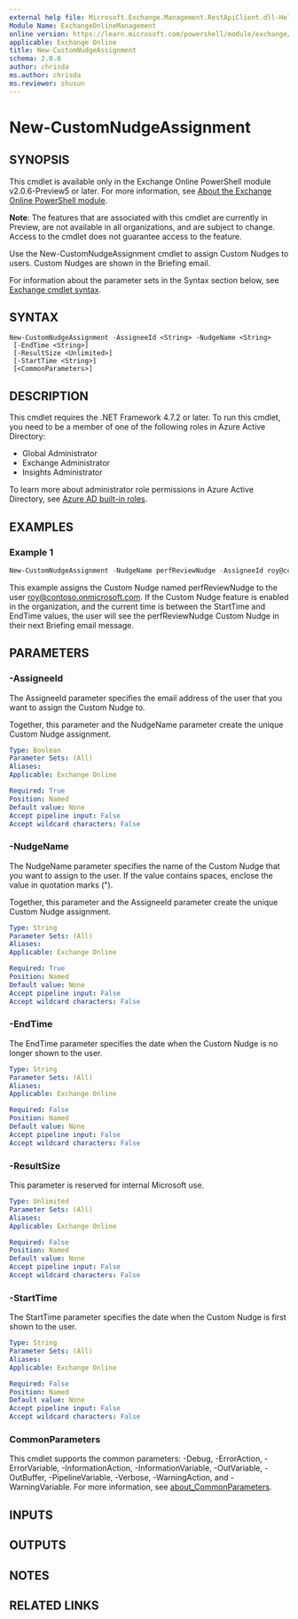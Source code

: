 ```yaml
---
external help file: Microsoft.Exchange.Management.RestApiClient.dll-Help.xml
Module Name: ExchangeOnlineManagement
online version: https://learn.microsoft.com/powershell/module/exchange/new-customnudgeassignment
applicable: Exchange Online
title: New-CustomNudgeAssignment
schema: 2.0.0
author: chrisda
ms.author: chrisda
ms.reviewer: shusun
---
```


# New-CustomNudgeAssignment

## SYNOPSIS
This cmdlet is available only in the Exchange Online PowerShell module v2.0.6-Preview5 or later. For more information, see [About the Exchange Online PowerShell module](https://aka.ms/exov3-module).

**Note**: The features that are associated with this cmdlet are currently in Preview, are not available in all organizations, and are subject to change. Access to the cmdlet does not guarantee access to the feature.

Use the New-CustomNudgeAssignment cmdlet to assign Custom Nudges to users. Custom Nudges are shown in the Briefing email.

For information about the parameter sets in the Syntax section below, see [Exchange cmdlet syntax](https://learn.microsoft.com/powershell/exchange/exchange-cmdlet-syntax).

## SYNTAX

```
New-CustomNudgeAssignment -AssigneeId <String> -NudgeName <String>
 [-EndTime <String>]
 [-ResultSize <Unlimited>]
 [-StartTime <String>]
 [<CommonParameters>]
```

## DESCRIPTION
This cmdlet requires the .NET Framework 4.7.2 or later. To run this cmdlet, you need to be a member of one of the following roles in Azure Active Directory:

- Global Administrator
- Exchange Administrator
- Insights Administrator

To learn more about administrator role permissions in Azure Active Directory, see [Azure AD built-in roles](https://learn.microsoft.com/azure/active-directory/roles/permissions-reference).

## EXAMPLES

### Example 1
```powershell
New-CustomNudgeAssignment -NudgeName perfReviewNudge -AssigneeId roy@contoso.onmicrosoft.com -StartTime 2/2/2022 -EndTime 2/10/2022
```

This example assigns the Custom Nudge named perfReviewNudge to the user roy@contoso.onmicrosoft.com. If the Custom Nudge feature is enabled in the organization, and the current time is between the StartTime and EndTime values, the user will see the perfReviewNudge Custom Nudge in their next Briefing email message.

## PARAMETERS

### -AssigneeId
The AssigneeId parameter specifies the email address of the user that you want to assign the Custom Nudge to.

Together, this parameter and the NudgeName parameter create the unique Custom Nudge assignment.

```yaml
Type: Boolean
Parameter Sets: (All)
Aliases:
Applicable: Exchange Online

Required: True
Position: Named
Default value: None
Accept pipeline input: False
Accept wildcard characters: False
```

### -NudgeName
The NudgeName parameter specifies the name of the Custom Nudge that you want to assign to the user. If the value contains spaces, enclose the value in quotation marks (").

Together, this parameter and the AssigneeId parameter create the unique Custom Nudge assignment.

```yaml
Type: String
Parameter Sets: (All)
Aliases:
Applicable: Exchange Online

Required: True
Position: Named
Default value: None
Accept pipeline input: False
Accept wildcard characters: False
```

### -EndTime
The EndTime parameter specifies the date when the Custom Nudge is no longer shown to the user.

```yaml
Type: String
Parameter Sets: (All)
Aliases:
Applicable: Exchange Online

Required: False
Position: Named
Default value: None
Accept pipeline input: False
Accept wildcard characters: False
```

### -ResultSize
This parameter is reserved for internal Microsoft use.

```yaml
Type: Unlimited
Parameter Sets: (All)
Aliases:
Applicable: Exchange Online

Required: False
Position: Named
Default value: None
Accept pipeline input: False
Accept wildcard characters: False
```

### -StartTime
The StartTime parameter specifies the date when the Custom Nudge is first shown to the user.

```yaml
Type: String
Parameter Sets: (All)
Aliases:
Applicable: Exchange Online

Required: False
Position: Named
Default value: None
Accept pipeline input: False
Accept wildcard characters: False
```

### CommonParameters
This cmdlet supports the common parameters: -Debug, -ErrorAction, -ErrorVariable, -InformationAction, -InformationVariable, -OutVariable, -OutBuffer, -PipelineVariable, -Verbose, -WarningAction, and -WarningVariable. For more information, see [about_CommonParameters](https://go.microsoft.com/fwlink/p/?LinkID=113216).

## INPUTS

## OUTPUTS

## NOTES

## RELATED LINKS
